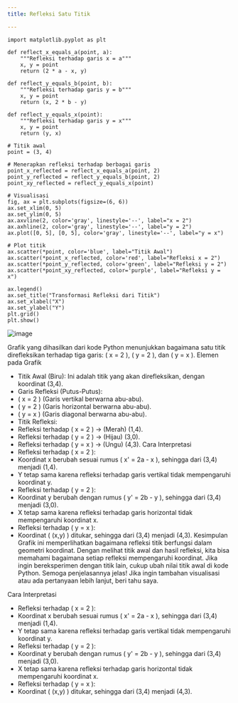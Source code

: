 ```yaml
---
title: Refleksi Satu Titik 

---
```


``` import numpy as np
import matplotlib.pyplot as plt

def reflect_x_equals_a(point, a):
    """Refleksi terhadap garis x = a"""
    x, y = point
    return (2 * a - x, y)

def reflect_y_equals_b(point, b):
    """Refleksi terhadap garis y = b"""
    x, y = point
    return (x, 2 * b - y)

def reflect_y_equals_x(point):
    """Refleksi terhadap garis y = x"""
    x, y = point
    return (y, x)

# Titik awal
point = (3, 4)

# Menerapkan refleksi terhadap berbagai garis
point_x_reflected = reflect_x_equals_a(point, 2)
point_y_reflected = reflect_y_equals_b(point, 2)
point_xy_reflected = reflect_y_equals_x(point)

# Visualisasi
fig, ax = plt.subplots(figsize=(6, 6))
ax.set_xlim(0, 5)
ax.set_ylim(0, 5)
ax.axvline(2, color='gray', linestyle='--', label="x = 2")
ax.axhline(2, color='gray', linestyle='--', label="y = 2")
ax.plot([0, 5], [0, 5], color='gray', linestyle='--', label="y = x")

# Plot titik
ax.scatter(*point, color='blue', label="Titik Awal")
ax.scatter(*point_x_reflected, color='red', label="Refleksi x = 2")
ax.scatter(*point_y_reflected, color='green', label="Refleksi y = 2")
ax.scatter(*point_xy_reflected, color='purple', label="Refleksi y = x")

ax.legend()
ax.set_title("Transformasi Refleksi dari Titik")
ax.set_xlabel("X")
ax.set_ylabel("Y")
plt.grid()
plt.show()
```






![image](https://hackmd.io/_uploads/HymqCkPxee.png)

Grafik yang dihasilkan dari kode Python menunjukkan bagaimana satu titik direfleksikan terhadap tiga garis: ( x = 2 ), ( y = 2 ), dan ( y = x ).
Elemen pada Grafik
- Titik Awal (Biru): Ini adalah titik yang akan direfleksikan, dengan koordinat (3,4).
- Garis Refleksi (Putus-Putus):
- ( x = 2 ) (Garis vertikal berwarna abu-abu).
- ( y = 2 ) (Garis horizontal berwarna abu-abu).
- ( y = x ) (Garis diagonal berwarna abu-abu).
- Titik Refleksi:
- Refleksi terhadap ( x = 2 ) → (Merah) (1,4).
- Refleksi terhadap ( y = 2 ) → (Hijau) (3,0).
- Refleksi terhadap ( y = x ) → (Ungu) (4,3).
Cara Interpretasi
- Refleksi terhadap ( x = 2 ):
- Koordinat x berubah sesuai rumus ( x' = 2a - x ), sehingga dari (3,4) menjadi (1,4).
- Y tetap sama karena refleksi terhadap garis vertikal tidak mempengaruhi koordinat y.
- Refleksi terhadap ( y = 2 ):
- Koordinat y berubah dengan rumus ( y' = 2b - y ), sehingga dari (3,4) menjadi (3,0).
- X tetap sama karena refleksi terhadap garis horizontal tidak mempengaruhi koordinat x.
- Refleksi terhadap ( y = x ):
- Koordinat ( (x,y) ) ditukar, sehingga dari (3,4) menjadi (4,3).
Kesimpulan
Grafik ini memperlihatkan bagaimana refleksi titik berfungsi dalam geometri koordinat. Dengan melihat titik awal dan hasil refleksi, kita bisa memahami bagaimana setiap refleksi mempengaruhi koordinat. Jika ingin bereksperimen dengan titik lain, cukup ubah nilai titik awal di kode Python.
Semoga penjelasannya jelas! Jika ingin tambahan visualisasi atau ada pertanyaan lebih lanjut, beri tahu saya. 

Cara Interpretasi
- Refleksi terhadap ( x = 2 ):
- Koordinat x berubah sesuai rumus ( x' = 2a - x ), sehingga dari (3,4) menjadi (1,4).
- Y tetap sama karena refleksi terhadap garis vertikal tidak mempengaruhi koordinat y.
- Refleksi terhadap ( y = 2 ):
- Koordinat y berubah dengan rumus ( y' = 2b - y ), sehingga dari (3,4) menjadi (3,0).
- X tetap sama karena refleksi terhadap garis horizontal tidak mempengaruhi koordinat x.
- Refleksi terhadap ( y = x ):
- Koordinat ( (x,y) ) ditukar, sehingga dari (3,4) menjadi (4,3).



